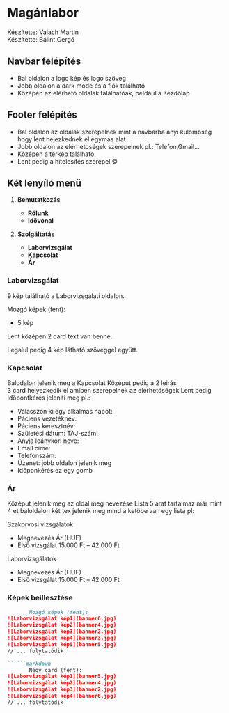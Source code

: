 # Magánlabor

Készítette: Valach Martin  
Készítette: Bálint Gergő  

## Navbar felépítés

- Bal oldalon a logo kép és logo szöveg
- Jobb oldalon a dark mode és a fiók található
- Középen az elérhető oldalak találhatóak, például a Kezdőlap
  
## Footer felépítés

- Bal oldalon az oldalak szerepelnek mint a navbarba anyi kulombség hogy lent hejezkednek el egymás alat
- Jobb oldalon az elérhetoségek szerepelnek pl.: Telefon,Gmail...
- Középen a térkép találhato
- Lent pedig a hitelesités szerepel &copy; 

## Két lenyíló menü

1. **Bemutatkozás**
   - **Rólunk**
   - **Idővonal**

2. **Szolgáltatás**
   - **Laborvizsgálat**
   - **Kapcsolat**
   - **Ár**


### Laborvizsgálat 

9 kép található a Laborvizsgálati oldalon.

Mozgó képek (fent):
- 5 kép

Lent középen 2 card text van benne.

Legalul pedig 4 kép látható szöveggel együtt.

### Kapcsolat
Balodalon jelenik meg a Kapcsolat Középut pedig a 2 leirás       
3 card helyezkedik el amiben szerepelnek az elérhetöségek
Lent pedig Időpontkérés jeleniti meg pl.:
- Válasszon ki egy alkalmas napot:
- Páciens vezetéknév:
- Páciens keresztnév:
- Születési dátum: TAJ-szám:
- Anyja leánykori neve:
- Email címe:
- Telefonszám:
- Üzenet: jobb oldalon jelenik meg 
- Időponkérés ez egy gomb 

### Ár
Középut jelenik meg az oldal meg nevezése
Lista 5 árat tartalmaz már mint 4 et
baloldalon két tex jelenik meg mind a ketöbe van egy lista pl:

Szakorvosi vizsgálatok

- Megnevezés                          Ár (HUF)
- Első vizsgálat                      15.000 Ft – 42.000 Ft

Laborvizsgálatok

- Megnevezés                          Ár (HUF)
- Első vizsgálat                      15.000 Ft – 42.000 Ft

### Képek beillesztése

``````markdown
       Mozgó képek (fent):
![Laborvizsgálat kép1](banner6.jpg)
![Laborvizsgálat kép2](banner4.jpg)
![Laborvizsgálat kép3](banner2.jpg)
![Laborvizsgálat kép4](banner3.jpg)
![Laborvizsgálat kép5](banner5.jpg)
// ... folytatódik

``````markdown
       Négy card (fent):
![Laborvizsgálat kép1](banner5.jpg)
![Laborvizsgálat kép2](banner4.jpg)
![Laborvizsgálat kép3](banner2.jpg)
![Laborvizsgálat kép4](banner6.jpg)
// ... folytatódik

